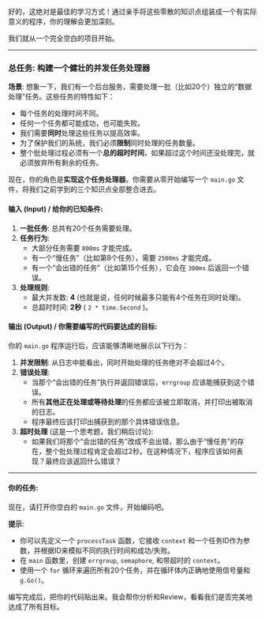好的，这绝对是最佳的学习方式！通过亲手将这些零散的知识点组装成一个有实际意义的程序，你的理解会更加深刻。

我们就从一个完全空白的项目开始。

---

### **总任务: 构建一个健壮的并发任务处理器**

**场景**: 想象一下，我们有一个后台服务，需要处理一批（比如20个）独立的“数据处理”任务。这些任务的特性如下：
* 每个任务的处理时间不同。
* 任何一个任务都可能成功，也可能失败。
* 我们需要**同时**处理这些任务以提高效率。
* 为了保护我们的系统，我们必须**限制**同时处理的任务数量。
* 整个批处理过程必须有一个**总的超时时间**，如果超过这个时间还没处理完，就必须放弃所有剩余的任务。

现在，你的角色是**实现这个任务处理器**。你需要从零开始编写一个 `main.go` 文件，将我们之前学到的三个知识点全部整合进去。

#### **输入 (Input) / 给你的已知条件:**

1.  **一批任务**: 总共有20个任务需要处理。
2.  **任务行为**:
    * 大部分任务需要 `800ms` 才能完成。
    * 有一个“慢任务”（比如第8个任务），需要 `2500ms` 才能完成。
    * 有一个“会出错的任务”（比如第15个任务），它会在 `300ms` 后返回一个错误。
3.  **处理规则**:
    * 最大并发数: **4** (也就是说，任何时候最多只能有4个任务在同时处理)。
    * 总超时时间: **2秒** ( `2 * time.Second` )。

#### **输出 (Output) / 你需要编写的代码要达成的目标:**

你的 `main.go` 程序运行后，应该能够清晰地展示以下行为：

1.  **并发限制**: 从日志中能看出，同时开始处理的任务绝对不会超过4个。
2.  **错误处理**:
    * 当那个“会出错的任务”执行并返回错误后，`errgroup` 应该能捕获到这个错误。
    * 所有**其他正在处理或等待处理**的任务都应该被立即取消，并打印出被取消的日志。
    * 程序最终应该打印出捕获到的那个具体错误信息。
3.  **超时处理** (这是一个思考题，我们稍后讨论):
    * 如果我们将那个“会出错的任务”改成不会出错，那么由于“慢任务”的存在，整个批处理过程肯定会超过2秒。在这种情况下，程序应该如何表现？最终应该返回什么错误？

---

#### **你的任务:**

现在，请打开你空白的 `main.go` 文件，开始编码吧。

**提示**:
* 你可以先定义一个 `processTask` 函数，它接收 `context` 和一个任务ID作为参数，并根据ID来模拟不同的执行时间和成功/失败。
* 在 `main` 函数里，创建 `errgroup`, `semaphore`, 和带超时的 `context`。
* 使用一个 `for` 循环来遍历所有20个任务，并在循环体内正确地使用信号量和 `g.Go()`。

编写完成后，把你的代码贴出来。我会帮你分析和Review，看看我们是否完美地达成了所有目标。